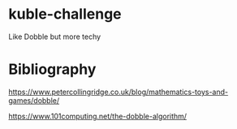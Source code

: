# kuble-challenge
Like Dobble but more techy

# Bibliography

https://www.petercollingridge.co.uk/blog/mathematics-toys-and-games/dobble/

https://www.101computing.net/the-dobble-algorithm/
